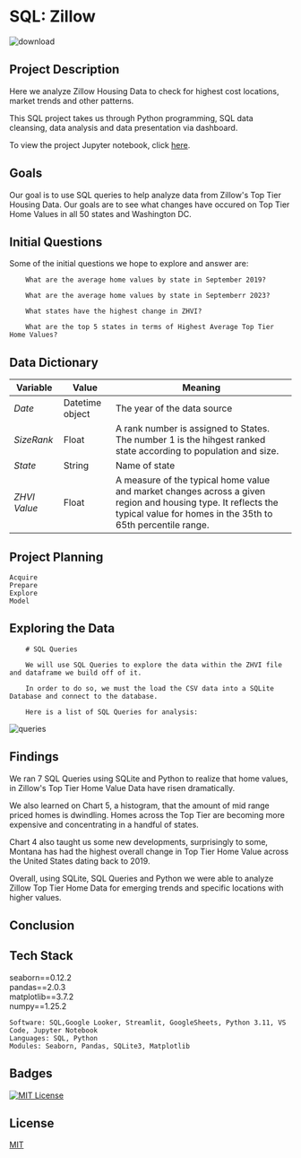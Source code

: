# SQL: Zillow 

![download](https://github.com/guzmanwolfrank/SQL/assets/29739578/d03867fe-9822-40ed-b670-83ba3501df99)


## Project Description

Here we analyze Zillow Housing Data to check for highest cost locations, market trends and other patterns. 

This SQL project takes us through Python programming, SQL data cleansing, data analysis and data presentation via dashboard.  

To view the project Jupyter notebook, click [here](https://github.com/guzmanwolfrank/SQL/blob/main/SQL%20Zillow/ZillowProject.ipynb).

## Goals 

Our goal is to use SQL queries to help analyze data from Zillow's Top Tier Housing Data. Our goals are to see what changes have occured on Top Tier Home Values in all 50 states and Washington DC.


## Initial Questions 

Some of the  initial questions we hope to explore and answer are:

        What are the average home values by state in September 2019?  

        What are the average home values by state in Septemberr 2023? 

        What states have the highest change in ZHVI? 

        What are the top 5 states in terms of Highest Average Top Tier Home Values? 

      




## Data Dictionary
**Variable** |    **Value**    | **Meaning**
---|---|---
*Date* | Datetime object | The year of the data source
*SizeRank* | Float | A rank number is assigned to States.  The number 1 is the hihgest ranked state according to population and size. 
*State* | String | Name of state 
*ZHVI Value* | Float | A measure of the typical home value and market changes across a given region and housing type. It reflects the typical value for homes in the 35th to 65th percentile range. 


## Project Planning 

    Acquire
    Prepare
    Explore
    Model 

## Exploring the Data 

        # SQL Queries 

        We will use SQL Queries to explore the data within the ZHVI file and dataframe we build off of it. 

        In order to do so, we must the load the CSV data into a SQLite Database and connect to the database.  

        Here is a list of SQL Queries for analysis:

![queries](https://github.com/guzmanwolfrank/Data-SQL/assets/29739578/4557ae9a-5547-4727-945d-18aa375493c0)


## Findings 
We ran 7 SQL Queries using SQLite and Python to realize that home values, in Zillow's Top Tier Home Value Data have risen dramatically.

We also learned on Chart 5, a histogram, that the amount of mid range priced homes is dwindling. Homes across the Top Tier are becoming more expensive and concentrating in a handful of states.

Chart 4 also taught us some new developments, surprisingly to some, Montana has had the highest overall change in Top Tier Home Value across the United States dating back to 2019.

Overall, using SQLite, SQL Queries and Python we were able to analyze Zillow Top Tier Home Data for emerging trends and specific locations with higher values.


## Conclusion 


## Tech Stack 
seaborn==0.12.2 <br/>
pandas==2.0.3 <br/>
matplotlib==3.7.2 <br/>
numpy==1.25.2  <br/>

    Software: SQL,Google Looker, Streamlit, GoogleSheets, Python 3.11, VS Code, Jupyter Notebook
    Languages: SQL, Python
    Modules: Seaborn, Pandas, SQLite3, Matplotlib


## Badges 

[![MIT License](https://img.shields.io/badge/License-MIT-green.svg)](https://choosealicense.com/licenses/mit/)


## License 
[MIT](https://choosealicense.com/licenses/mit/)
